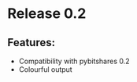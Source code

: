 Release 0.2
================

Features:
---------

* Compatibility with pybitshares 0.2
* Colourful output
